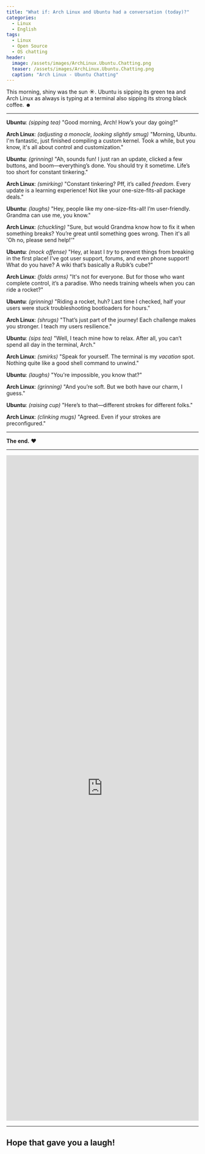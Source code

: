 ```yaml
---
title: "What if: Arch Linux and Ubuntu had a conversation (today)?"
categories:
  - Linux
  - English
tags:
  - Linux
  - Open Source
  - OS chatting
header:
  image: /assets/images/ArchLinux.Ubuntu.Chatting.png
  teaser: /assets/images/ArchLinux.Ubuntu.Chatting.png
  caption: "Arch Linux - Ubuntu Chatting"
---
```


This morning, shiny was the sun ☀. Ubuntu is sipping its green tea and Arch Linux as always is typing at a terminal also sipping its strong black coffee. ☻

---

**Ubuntu**: *(sipping tea)* "Good morning, Arch! How’s your day going?"

**Arch Linux**: *(adjusting a monocle, looking slightly smug)* "Morning, Ubuntu. I'm fantastic, just finished compiling a custom kernel. Took a while, but you know, it's all about control and customization."

**Ubuntu**: *(grinning)* "Ah, sounds fun! I just ran an update, clicked a few buttons, and boom—everything’s done. You should try it sometime. Life’s too short for constant tinkering."

**Arch Linux**: *(smirking)* "Constant tinkering? Pff, it’s called *freedom*. Every update is a learning experience! Not like your one-size-fits-all package deals."

**Ubuntu**: *(laughs)* "Hey, people like my one-size-fits-all! I’m user-friendly. Grandma can use me, you know."

**Arch Linux**: *(chuckling)* "Sure, but would Grandma know how to fix it when something breaks? You’re great until something goes wrong. Then it's all 'Oh no, please send help!'"

**Ubuntu**: *(mock offense)* "Hey, at least I *try* to prevent things from breaking in the first place! I’ve got user support, forums, and even phone support! What do you have? A wiki that’s basically a Rubik’s cube?"

**Arch Linux**: *(folds arms)* "It's not for everyone. But for those who want complete control, it’s a paradise. Who needs training wheels when you can ride a rocket?"

**Ubuntu**: *(grinning)* "Riding a rocket, huh? Last time I checked, half your users were stuck troubleshooting bootloaders for hours."

**Arch Linux**: *(shrugs)* "That’s just part of the journey! Each challenge makes you stronger. I teach my users resilience."

**Ubuntu**: *(sips tea)* "Well, I teach mine how to relax. After all, you can’t spend all day in the terminal, Arch."

**Arch Linux**: *(smirks)* "Speak for yourself. The terminal is my *vacation* spot. Nothing quite like a good shell command to unwind."

**Ubuntu**: *(laughs)* "You're impossible, you know that?"

**Arch Linux**: *(grinning)* "And you’re soft. But we both have our charm, I guess."

**Ubuntu**: *(raising cup)* "Here’s to that—different strokes for different folks."

**Arch Linux**: *(clinking mugs)* "Agreed. Even if your strokes are preconfigured."

---

**The end.** ❤

---

<iframe src="https://www.linkedin.com/embed/feed/update/urn:li:ugcPost:7244713852930551809" height="1742" width="504" frameborder="0" allowfullscreen="" title="Embedded post"></iframe>

---

Hope that gave you a laugh!
---
